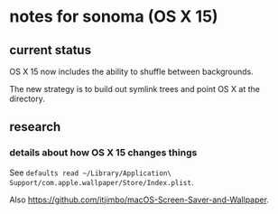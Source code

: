 # notes for sonoma (OS X 15)

## current status

OS X 15 now includes the ability to shuffle between backgrounds.

The new strategy is to build out symlink trees and point OS X at the directory.

## research

### details about how OS X 15 changes things

See `defaults read ~/Library/Application\ Support/com.apple.wallpaper/Store/Index.plist`.

Also https://github.com/itjimbo/macOS-Screen-Saver-and-Wallpaper.
